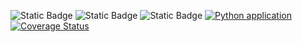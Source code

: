 ![Static Badge](https://img.shields.io/badge/python-3.13-brightgreen)
![Static Badge](https://img.shields.io/badge/platform-linux-blue)
![Static Badge](https://img.shields.io/badge/license-MIT-purple)
[![Python application](https://github.com/SE-Alpha-Project/hw1/actions/workflows/python-app.yml/badge.svg)](https://github.com/SE-Alpha-Project/hw1/actions/workflows/python-app.yml)
[![Coverage Status](https://codecov.io/gh/SE-Alpha-Project/hw1/master/main/graph/badge.svg)](https://codecov.io/gh/SE-Alpha-Project/hw1)
